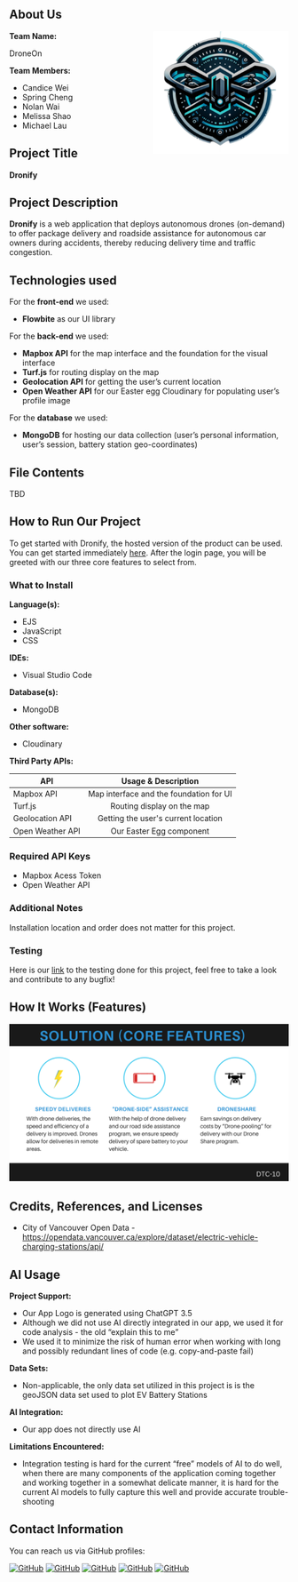 ## About Us

<img src="./public/images/logo.png" align="right"
     alt="Dronify Logo" width="245" height="220">

**Team Name:**

DroneOn

**Team Members:**

- Candice Wei
- Spring Cheng
- Nolan Wai
- Melissa Shao
- Michael Lau

## Project Title

**Dronify**

## Project Description

**Dronify** is a web application that deploys autonomous drones (on-demand) to offer package delivery and roadside assistance for autonomous car owners during accidents, thereby reducing delivery time and traffic congestion.

## Technologies used

For the **front-end** we used:

* **Flowbite** as our UI library

For the **back-end** we used:
* **Mapbox API** for the map interface and the foundation for the visual interface
* **Turf.js** for routing display on the map
* **Geolocation API** for getting the user’s current location
* **Open Weather API** for our Easter egg
Cloudinary for populating user’s profile image

For the **database** we used:
* **MongoDB** for hosting our data collection (user’s personal information, user’s session, battery station geo-coordinates)

## File Contents
TBD

## How to Run Our Project
To get started with Dronify, the hosted version of the product can be used. You can get started immediately [here](https://dronify-mbme.onrender.com/). After the login page, you will be greeted with our three core features to select from.

### What to Install

**Language(s):**
* EJS
* JavaScript
* CSS

**IDEs:**
* Visual Studio Code

**Database(s):**
* MongoDB

**Other software:**
* Cloudinary

**Third Party APIs:**

| API        | Usage & Description        |
| ------------- |:-------------:|
| Mapbox API      | Map interface and the foundation for UI |
| Turf.js     | Routing display on the map     |
| Geolocation API | Getting the user's current location    |
| Open Weather API | Our Easter Egg component    |

### Required API Keys
* Mapbox Acess Token
* Open Weather API

### Additional Notes
Installation location and order does not matter for this project.

### Testing
Here is our [link](https://docs.google.com/spreadsheets/d/14Fitry6ACC5__D6XGdvO7034vG4NWeVpk5qbL6u0m30/edit?usp=sharing) to the testing done for this project, feel free to take a look and contribute to any bugfix!

## How It Works (Features)
<img src="./public/images/How_it_works.png"
     alt="How it works" width=full height=full>

## Credits, References, and Licenses
* City of Vancouver Open Data -
https://opendata.vancouver.ca/explore/dataset/electric-vehicle-charging-stations/api/

## AI Usage
**Project Support:**
* Our App Logo is generated using ChatGPT 3.5
* Although we did not use AI directly integrated in our app, we used it for code analysis - the old “explain this to me”
* We used it to minimize the risk of human error when working with long and possibly redundant lines of code (e.g. copy-and-paste fail)

**Data Sets:**
* Non-applicable, the only data set utilized in this project is is the geoJSON data set used to plot EV Battery Stations

**AI Integration:**
* Our app does not directly use AI

**Limitations Encountered:**
* Integration testing is hard for the current “free” models of AI to do well, when there are many components of the application coming together and working together in a somewhat delicate manner, it is hard for the current AI models to fully capture this well and provide accurate trouble-shooting

## Contact Information

You can reach us via GitHub profiles:

[![GitHub](https://img.shields.io/badge/GitHub-CandiceWei-blue?logo=github)](https://github.com/candiceweily)
[![GitHub](https://img.shields.io/badge/GitHub-NolanWai-blue?logo=github)](https://github.com/nueiwai)
[![GitHub](https://img.shields.io/badge/GitHub-MelissaShao-blue?logo=github)](https://github.com/Melissa-Shao)
[![GitHub](https://img.shields.io/badge/GitHub-MichaelLau-blue?logo=github)](https://github.com/energized36)
[![GitHub](https://img.shields.io/badge/GitHub-SpringCheng-blue?logo=github)](https://github.com/spring-cheng)
